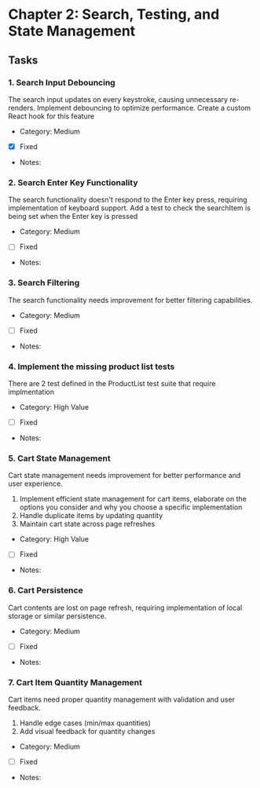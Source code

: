 # Chapter 2: Search, Testing, and State Management

## Tasks

### 1. Search Input Debouncing
The search input updates on every keystroke, causing unnecessary re-renders. Implement debouncing to optimize performance.
Create a custom React hook for this feature

- Category: Medium
- [x] Fixed
- Notes:

### 2. Search Enter Key Functionality
The search functionality doesn't respond to the Enter key press, requiring implementation of keyboard support.
Add a test to check the searchItem is being set when the Enter key is pressed

- Category: Medium
- [ ] Fixed
- Notes:

### 3. Search Filtering
The search functionality needs improvement for better filtering capabilities.

- Category: Medium
- [ ] Fixed
- Notes:

### 4. Implement the missing product list tests
There are 2 test defined in the ProductList test suite that require implmentation

- Category: High Value
- [ ] Fixed
- Notes:

### 5. Cart State Management
Cart state management needs improvement for better performance and user experience.

1. Implement efficient state management for cart items, elaborate on the options you consider and why you choose a specific implementation
2. Handle duplicate items by updating quantity
3. Maintain cart state across page refreshes

- Category: High Value
- [ ] Fixed
- Notes:

### 6. Cart Persistence
Cart contents are lost on page refresh, requiring implementation of local storage or similar persistence.

- Category: Medium
- [ ] Fixed
- Notes:

### 7. Cart Item Quantity Management
Cart items need proper quantity management with validation and user feedback.

1. Handle edge cases (min/max quantities)
2. Add visual feedback for quantity changes

- Category: Medium
- [ ] Fixed
- Notes:
